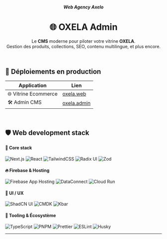 <h6 align="center">
   <strong>Web Agency Axelo</strong>
</h6>

<h1 align="center">🌐 OXELA Admin</h1>

<p align="center">
  Le <strong>CMS</strong> moderne pour piloter votre vitrine <strong>OXELA</strong>.<br/>
  Gestion des produits, collections, SEO, contenu multilingue, et plus encore.
</p>

<br/>

## 🚀 Déploiements en production

| Application          | Lien                                                                                                                 |
| -------------------- | -------------------------------------------------------------------------------------------------------------------- |
| 🌐 Vitrine Ecommerce | [oxela.web](https://p6-oxela-firebase-webapp--p6--oxela--firebase-root.us-central1.hosted.app/en)                    |
| 🛠️ Admin CMS         | [oxela.admin](https://p7-oxela-admin-apphosting--p6--oxela--firebase-root.us-central1.hosted.app/dashboard/overview) |

<br/>

## 🛡️ Web development stack

#### 🔧 Core stack

![Next.js](https://img.shields.io/badge/Next.js-15.3.2-black?logo=nextdotjs)
![React](https://img.shields.io/badge/React-19.0.0-61DAFB?logo=react&logoColor=black)
![TailwindCSS](https://img.shields.io/badge/TailwindCSS-4.0.0-06B6D4?logo=tailwindcss)
![Radix UI](https://img.shields.io/badge/Radix%20UI-%23f7f7f7?logo=radixui&logoColor=black)
![Zod](https://img.shields.io/badge/Zod-3.24.1-purple)

#### 🔥 Firebase & Hosting

![Firebase App Hosting](https://img.shields.io/badge/Firebase_App_Hosting-FFCA28?logo=firebase&logoColor=black)
![DataConnect](https://img.shields.io/badge/DataConnect-4285F4?logo=googlecloud&logoColor=white)
![Cloud Run](https://img.shields.io/badge/Cloud_Run-4285F4?logo=googlecloud&logoColor=white)

#### 🎨 UI / UX

![ShadCN UI](https://img.shields.io/badge/ShadCN_UI-%23ffffff?logo=vercel&logoColor=black)
![CMDK](https://img.shields.io/badge/CMDK-%23000000?logo=cmdk&logoColor=white)
![Kbar](https://img.shields.io/badge/Kbar-UI_Commands-blueviolet)

#### 🧰 Tooling & Écosystème

![TypeScript](https://img.shields.io/badge/TypeScript-5.7-blue?logo=typescript)
![PNPM](https://img.shields.io/badge/PNPM-%23F69220?logo=pnpm&logoColor=white)
![Prettier](https://img.shields.io/badge/Prettier-3.4.2-F7B93E?logo=prettier&logoColor=white)
![ESLint](https://img.shields.io/badge/ESLint-8.48.0-4B32C3?logo=eslint)
![Husky](https://img.shields.io/badge/Husky-9.1.7-brightgreen?logo=git)

---
